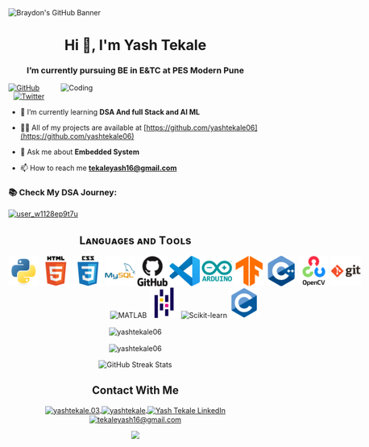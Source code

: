 <img src="https://blogger.googleusercontent.com/img/b/R29vZ2xl/AVvXsEhmSn1-17-IBHy2xOK72fpmu9twZgA_txtRr_IevitFfmlpnR25FzgUbVvgavzASaQvY80P4B1ITl8dIblFpLKkg3V2iywtoBtH7zAiS1XAJmsz8gJDZv9Aa9B4wOQbeN7g0Gq2jQydirnAhf9_anHYNl8lY8TSpejmQ8akw04HlRvyyzr7o1uOL0C9ZQ/s16000/header_1.png" alt="Braydon's GitHub Banner" style="max-width: 100%;">
<h1 align="center">Hi 👋, I'm Yash Tekale</h1>
<h3 align="center">I’m currently pursuing BE in E&TC at PES Modern Pune</h3>
<img align="right" alt="Coding" width="400" src="https://camo.githubusercontent.com/87af9a9fec730c94fc8b08eb21fa5ef6ab7831a67ba17bf8cc76696f6e4be1ef/68747470733a2f2f63646e2e6472696262626c652e636f6d2f75736572732f313138373833362f73637265656e73686f74732f363533393432392f70726f6772616d65722e676966">
<p align="left">
    <a href="https://github.com/yashtekale06" target="blank">
        <img src="https://cdn.jsdelivr.net/gh/devicons/devicon/icons/github/github-original.svg" alt="GitHub" width="40" height="40">
    </a>
    <a href="https://twitter.com/yashtekale" target="blank" style="margin-left: 10px;">
        <img src="https://cdn.jsdelivr.net/gh/devicons/devicon/icons/twitter/twitter-original.svg" alt="Twitter" width="30" height="30">
    </a>
</p>

- 🌱 I’m currently learning **DSA And full Stack and AI ML**

- 👨‍💻 All of my projects are available at [https://github.com/yashtekale06](https://github.com/yashtekale06)

- 💬 Ask me about **Embedded System**

- 📫 How to reach me **tekaleyash16@gmail.com**

<h3 align="left">📚 Check My DSA Journey:</h3>
<p align="left">
   <a href="https://www.geeksforgeeks.org/user/user_w1128ep9t7u/" target="blank">
      <img align="center" src="https://raw.githubusercontent.com/rahuldkjain/github-profile-readme-generator/master/src/images/icons/Social/geeks-for-geeks.svg" alt="user_w1128ep9t7u" height="30" width="40" />
   </a>
</p>

<h2 align="center">Lᴀɴɢᴜᴀɢᴇs ᴀɴᴅ Tᴏᴏʟs</h2> 
<p align="center" style="width: 700px;">
  <img src="https://raw.githubusercontent.com/devicons/devicon/master/icons/python/python-original.svg" alt="Python" width="60" height="60"/>
  <img src="https://raw.githubusercontent.com/devicons/devicon/master/icons/html5/html5-original-wordmark.svg" alt="HTML" width="60" height="60"/>
  <img src="https://raw.githubusercontent.com/devicons/devicon/master/icons/css3/css3-original-wordmark.svg" alt="CSS" width="60" height="60"/>
  <img src="https://raw.githubusercontent.com/devicons/devicon/master/icons/mysql/mysql-original-wordmark.svg" alt="MySQL" width="60" height="60"/>
  <img src="https://raw.githubusercontent.com/devicons/devicon/master/icons/github/github-original-wordmark.svg" alt="GitHub" width="60" height="60"/>
  <img src="https://raw.githubusercontent.com/devicons/devicon/master/icons/vscode/vscode-original.svg" alt="VSCode" width="60" height="60"/>
  <img src="https://raw.githubusercontent.com/devicons/devicon/master/icons/arduino/arduino-original-wordmark.svg" alt="Arduino" width="60" height="60"/>
  <img src="https://raw.githubusercontent.com/devicons/devicon/master/icons/tensorflow/tensorflow-original.svg" alt="TensorFlow" width="60" height="60"/>
  <img src="https://raw.githubusercontent.com/devicons/devicon/master/icons/cplusplus/cplusplus-original.svg" alt="C++" width="60" height="60"/>
  <img src="https://raw.githubusercontent.com/devicons/devicon/master/icons/opencv/opencv-original-wordmark.svg" alt="OpenCV" width="60" height="60"/>
  <img src="https://raw.githubusercontent.com/devicons/devicon/master/icons/git/git-original-wordmark.svg" alt="Git" width="60" height="60"/>
  <img src="https://upload.wikimedia.org/wikipedia/commons/2/21/Matlab_Logo.png" alt="MATLAB" width="60" height="60"/>
  <img src="https://raw.githubusercontent.com/devicons/devicon/master/icons/pandas/pandas-original.svg" alt="Pandas" width="60" height="60"/>
  <img src="https://upload.wikimedia.org/wikipedia/commons/0/05/Scikit_learn_logo_small.svg" alt="Scikit-learn" width="60" height="60"/>
  <img src="https://raw.githubusercontent.com/devicons/devicon/master/icons/c/c-original.svg" alt="C" width="60" height="60"/>
</p>

<div align="center">
  <p><img align="center" src="https://github-readme-stats.vercel.app/api/top-langs?username=yashtekale06&show_icons=true&locale=en&layout=compact" alt="yashtekale06" /></p>
  <p><img align="center" src="https://github-readme-stats.vercel.app/api?username=yashtekale06&show_icons=true&locale=en" alt="yashtekale06" /></p>
  <p><img align="center" src="https://github-readme-streak-stats.herokuapp.com/?user=yashtekale06" alt="GitHub Streak Stats" /></p>
</div>

<h2 align="center">Contact With Me</h2>
<div align="center">
  <a href="https://instagram.com/yashtekale.03" target="blank">
    <img align="center" src="https://raw.githubusercontent.com/rahuldkjain/github-profile-readme-generator/master/src/images/icons/Social/instagram.svg" alt="yashtekale.03" height="30" width="40" />
  </a>
  <a href="https://twitter.com/yashtekale" target="blank">
    <img align="center" src="https://raw.githubusercontent.com/rahuldkjain/github-profile-readme-generator/master/src/images/icons/Social/twitter.svg" alt="yashtekale" height="30" width="40" />
  </a>
  <a href="https://linkedin.com/in/yash-tekale-6157ba246" target="blank">
    <img align="center" src="https://raw.githubusercontent.com/rahuldkjain/github-profile-readme-generator/master/src/images/icons/Social/linked-in-alt.svg" alt="Yash Tekale LinkedIn" height="30" width="40" />
  </a>
  <a href="mailto:tekaleyash16@gmail.com" target="_blank">
    <img align="center" src="https://i.pinimg.com/736x/a1/d1/4b/a1d14ba7881740c8c3e428a75132a2ae.jpg" alt="tekaleyash16@gmail.com" height="30" width="40" />
  </a>
</div>

<p align="center">
  <img src="https://capsule-render.vercel.app/api?type=waving&color=gradient&height=65&section=footer"/>
</p>
